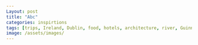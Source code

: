 ```yaml
---
Layout: post
title: "Abc"
categories: inspirtions
tags: [trips, Ireland, Dublin, food, hotels, architecture, river, Guinness, travels, onedaytrip]
image: /assets/images/
---
```




